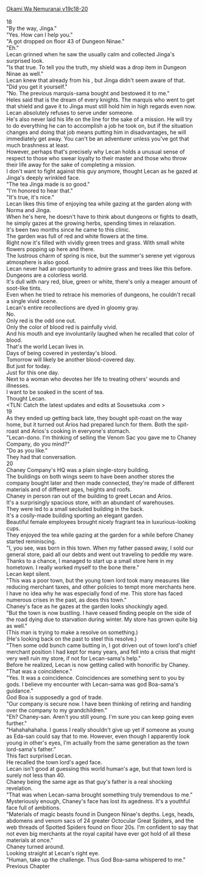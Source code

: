[Okami Wa Nemuranai v19c18-20](https://www.sousetsuka.com/2020/05/okami-wa-nemuranai-19181920.html)
<br/><br/>
18<br/>
"By the way, Jinga."<br/>
"Yes. How can I help you."<br/>
"A <Shield of Wolkan> got dropped on floor 43 of Dungeon Ninae."<br/>
"Eh."<br/>
Lecan grinned when he saw the usually calm and collected Jinga's surprised look.<br/>
"Is that true. To tell you the truth, my shield was a drop item in Dungeon Ninae as well."<br/>
Lecan knew that already from his <Appraisal>, but Jinga didn't seem aware of that.<br/>
"Did you get it yourself."<br/>
"No. The previous marquis-sama bought and bestowed it to me."<br/>
Heles said that <Shield of Wolkan> is the dream of every knights. The marquis who went to get that shield and gave it to Jinga must still hold him in high regards even now.<br/>
Lecan absolutely refuses to serve under someone.<br/>
He's also never laid his life on the line for the sake of a mission. He will try to do everything he can to accomplish a job he took on, but if the situation changes and doing that job means putting him in disadvantages, he will immediately get away. You can't be an adventurer unless you've got that much brashness at least.<br/>
However, perhaps that's precisely why Lecan holds a unusual sense of respect to those who swear loyalty to their master and those who throw their life away for the sake of completing a mission.<br/>
I don't want to fight against this guy anymore, thought Lecan as he gazed at Jinga's deeply wrinkled face.<br/>
"The tea Jinga made is so good."<br/>
"I'm honored to hear that."<br/>
"It's true, it's nice."<br/>
Lecan likes this time of enjoying tea while gazing at the garden along with Norma and Jinga.<br/>
When he's here, he doesn't have to think about dungeons or fights to death, he simply gazes at the growing herbs, spending times in relaxation.<br/>
It's been two months since he came to this clinic.<br/>
The garden was full of red and white flowers at the time.<br/>
Right now it's filled with vividly green trees and grass. With small white flowers popping up here and there.<br/>
The lustrous charm of spring is nice, but the summer's serene yet vigorous atmosphere is also good.<br/>
Lecan never had an opportunity to admire grass and trees like this before.<br/>
Dungeons are a colorless world.<br/>
It's dull with nary red, blue, green or white, there's only a meager amount of soot-like tints.<br/>
Even when he tried to retrace his memories of dungeons, he couldn't recall a single vivid scene.<br/>
Lecan's entire recollections are dyed in gloomy gray.<br/>
No.<br/>
Only red is the odd one out.<br/>
Only the color of blood red is painfully vivid.<br/>
And his mouth and eye involuntarily laughed when he recalled that color of blood.<br/>
That's the world Lecan lives in.<br/>
Days of being covered in yesterday's blood.<br/>
Tomorrow will likely be another blood-covered day.<br/>
But just for today.<br/>
Just for this one day.<br/>
Next to a woman who devotes her life to treating others' wounds and illnesses.<br/>
I want to be soaked in the scent of tea.<br/>
Thought Lecan.<br/>
<TLN: Catch the latest updates and edits at Sousetsuka .com ><br/>
19<br/>
As they ended up getting back late, they bought spit-roast on the way home, but it turned out Arios had prepared lunch for them. Both the spit-roast and Arios's cooking in everyone's stomach.<br/>
"Lecan-dono. I'm thinking of selling the Venom Sac you gave me to Chaney Company, do you mind?"<br/>
"Do as you like."<br/>
They had that conversation.<br/>
20<br/>
Chaney Company's HQ was a plain single-story building.<br/>
The buildings on both wings seem to have been another stores the company bought later and then made connected, they're made of different materials and of different ages, heights and roofs.<br/>
Chaney in person ran out of the building to greet Lecan and Arios.<br/>
It's a surprisingly spacious store, with an abundant of warehouses.<br/>
They were led to a small secluded building in the back.<br/>
It's a cosily-made building sporting an elegant garden.<br/>
Beautiful female employees brought nicely fragrant tea in luxurious-looking cups.<br/>
They enjoyed the tea while gazing at the garden for a while before Chaney started reminiscing.<br/>
"I, you see, was born in this town. When my father passed away, I sold our general store, paid all our debts and went out traveling to peddle my ware. Thanks to a chance, I managed to start up a small store here in my hometown. I really worked myself to the bone there."<br/>
Lecan kept silent.<br/>
"This was a poor town, but the young town lord took many measures like reducing merchant taxes, and other policies to tempt more merchants here. I have no idea why he was especially fond of me. This store has faced numerous crises in the past, as does this town."<br/>
Chaney's face as he gazes at the garden looks shockingly aged.<br/>
"But the town is now bustling. I have ceased finding people on the side of the road dying due to starvation during winter. My store has grown quite big as well."<br/>
(This man is trying to make a resolve on something.)<br/>
(He's looking back on the past to steel this resolve.)<br/>
"Then some odd bunch came butting in, I got driven out of town lord's chief merchant position I had kept for many years, and fell into a crisis that might very well ruin my store, if not for Lecan-sama's help."<br/>
Before he realized, Lecan is now getting called with <Sama> honorific by Chaney.<br/>
"That was a coincidence."<br/>
"Yes. It was a coincidence. Coincidences are something sent to you by gods. I believe my encounter with Lecan-sama was god Boa-sama's guidance."<br/>
God Boa is supposedly a god of trade.<br/>
"Our company is secure now. I have been thinking of retiring and handing over the company to my grandchildren."<br/>
"Eh? Chaney-san. Aren't you still young. I'm sure you can keep going even further."<br/>
"Hahahahahaha. I guess I really shouldn't give up yet if someone as young as Eda-san could say that to me. However, even though I apparently look young in other's eyes, I'm actually from the same generation as the town lord-sama's father."<br/>
This fact surprised Lecan.<br/>
He recalled the town lord's aged face.<br/>
Lecan isn't good at guessing this world human's age, but that town lord is surely not less than 40.<br/>
Chaney being the same age as that guy's father is a real shocking revelation.<br/>
"That was when Lecan-sama brought something truly tremendous to me."<br/>
Mysteriously enough, Chaney's face has lost its agedness. It's a youthful face full of ambitions.<br/>
"Materials of magic beasts found in Dungeon Ninae's depths. Legs, heads, abdomens and venom sacs of 24 greater Octocular Great Spiders, and the web threads of Spotted Spiders found on floor 20s. I'm confident to say that not even big merchants at the royal capital have ever got hold of all these materials at once."<br/>
Chaney turned around.<br/>
Looking straight at Lecan's right eye.<br/>
"Human, take up the challenge. Thus God Boa-sama whispered to me."<br/>
Previous Chapter<br/>
